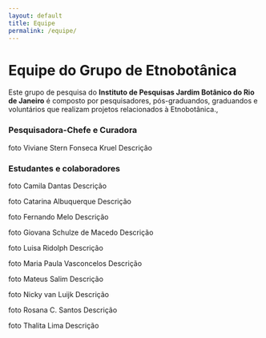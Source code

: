 ```yaml
---
layout: default
title: Equipe
permalink: /equipe/
---
```


# Equipe do Grupo de Etnobotânica

Este grupo de pesquisa do **Instituto de Pesquisas Jardim Botânico do Rio de Janeiro** é composto por pesquisadores, pós-graduandos, graduandos e voluntários que realizam projetos relacionados à Etnobotânica.,

### Pesquisadora-Chefe e Curadora
foto 
Viviane Stern Fonseca Kruel
Descrição

### Estudantes e colaboradores

foto 
Camila Dantas
Descrição

foto 
Catarina Albuquerque
Descrição

foto 
Fernando Melo
Descrição

foto 
Giovana Schulze de Macedo
Descrição

foto 
Luisa Ridolph
Descrição

foto 
Maria Paula Vasconcelos
Descrição

foto 
Mateus Salim
Descrição

foto 
Nicky van Luijk
Descrição

foto 
Rosana C. Santos
Descrição

foto 
Thalita Lima
Descrição
